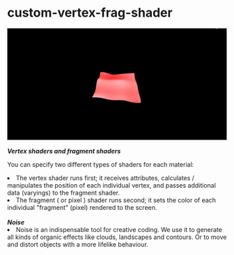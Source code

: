 # custom-vertex-frag-shader

<img src ="https://github.com/deepakgudi-pixel/custom-vertex-frag-shader/blob/main/plane.gif">

<strong><em>Vertex shaders and fragment shaders</em></strong>
<p>You can specify two different types of shaders for each material: <p>

<li>The vertex shader runs first; it receives attributes, calculates / manipulates the position of each individual vertex, and passes additional data (varyings) to the fragment shader.</li>
<li>The fragment ( or pixel ) shader runs second; it sets the color of each individual "fragment" (pixel) rendered to the screen.</li>
<br>
 <strong><em>Noise</em></strong>
  
  <li>Noise is an indispensable tool for creative coding. We use it to generate all kinds of organic effects like clouds, landscapes and contours. Or to move and distort objects with a more lifelike behaviour.</li>

